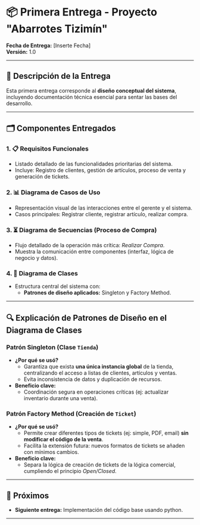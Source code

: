 # 📦 Primera Entrega - Proyecto "Abarrotes Tizimín"

**Fecha de Entrega:** [Inserte Fecha]  
**Versión:** 1.0  

---

## 📄 Descripción de la Entrega  
Esta primera entrega corresponde al **diseño conceptual del sistema**, incluyendo documentación técnica esencial para sentar las bases del desarrollo.  

---

## 🗂️ Componentes Entregados  

### 1. **📋 Requisitos Funcionales**  
   - Listado detallado de las funcionalidades prioritarias del sistema.  
   - Incluye: Registro de clientes, gestión de artículos, proceso de venta y generación de tickets.  

### 2. **📊 Diagrama de Casos de Uso**  
   - Representación visual de las interacciones entre el gerente y el sistema.  
   - Casos principales: Registrar cliente, registrar artículo, realizar compra.  

### 3. **⏳ Diagrama de Secuencias (Proceso de Compra)**  
   - Flujo detallado de la operación más crítica: *Realizar Compra*.  
   - Muestra la comunicación entre componentes (interfaz, lógica de negocio y datos).  

### 4. **🧩 Diagrama de Clases**  
   - Estructura central del sistema con:    
     - **Patrones de diseño aplicados:** Singleton y Factory Method.  

---

## 🔍 Explicación de Patrones de Diseño en el Diagrama de Clases  

### **Patrón Singleton (Clase `Tienda`)**  
   - **¿Por qué se usó?**  
     - Garantiza que exista **una única instancia global** de la tienda, centralizando el acceso a listas de clientes, artículos y ventas.  
     - Evita inconsistencia de datos y duplicación de recursos.  
   - **Beneficio clave:**  
     - Coordinación segura en operaciones críticas (ej: actualizar inventario durante una venta).  

### **Patrón Factory Method (Creación de `Ticket`)**  
   - **¿Por qué se usó?**  
     - Permite crear diferentes tipos de tickets (ej: simple, PDF, email) **sin modificar el código de la venta**.  
     - Facilita la extensión futura: nuevos formatos de tickets se añaden con mínimos cambios.  
   - **Beneficio clave:**  
     - Separa la lógica de creación de tickets de la lógica comercial, cumpliendo el principio *Open/Closed*.  

---

## 🚀 Próximos   
- **Siguiente entrega:** Implementación del código base usando python.  

---
